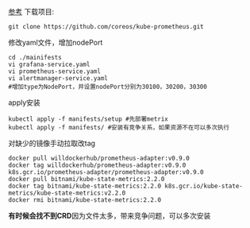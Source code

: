 [参考](https://www.freesion.com/article/6216564558/)
下载项目:
```shell
git clone https://github.com/coreos/kube-prometheus.git
```
修改yaml文件，增加nodePort
```shell
cd ./mainifests
vi grafana-service.yaml 
vi prometheus-service.yaml 
vi alertmanager-service.yaml 
#增加type为NodePort，并设置nodePort分别为30100，30200，30300
```
apply安装
```shell
kubectl apply -f manifests/setup #先部署metrix
kubectl apply -f manifests/ #安装有竞争关系，如果资源不在可以多次执行
```
对缺少的镜像手动拉取改tag
```
docker pull willdockerhub/prometheus-adapter:v0.9.0
docker tag willdockerhub/prometheus-adapter:v0.9.0 k8s.gcr.io/prometheus-adapter/prometheus-adapter:v0.9.0
docker pull bitnami/kube-state-metrics:2.2.0
docker tag bitnami/kube-state-metrics:2.2.0 k8s.gcr.io/kube-state-metrics/kube-state-metrics:v2.2.0
docker rmi bitnami/kube-state-metrics:2.2.0 
```
**有时候会找不到CRD**因为文件太多，带来竞争问题，可以多次安装